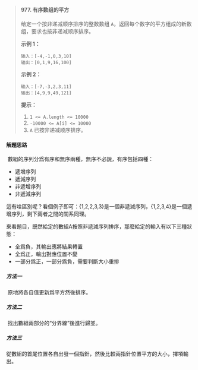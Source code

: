 > #### 977. 有序数组的平方
>
> 给定一个按非递减顺序排序的整数数组 `A`，返回每个数字的平方组成的新数组，要求也按非递减顺序排序。
>
>  
>
> **示例 1：**
>
> ```
> 输入：[-4,-1,0,3,10]
> 输出：[0,1,9,16,100]
> ```
>
> **示例 2：**
>
> ```
> 输入：[-7,-3,2,3,11]
> 输出：[4,9,9,49,121]
> ```
>
>  
>
> **提示：**
>
> 1. `1 <= A.length <= 10000`
> 2. `-10000 <= A[i] <= 10000`
> 3. `A` 已按非递减顺序排序。

#### 解題思路

​	數組的序列分爲有序和無序兩種，無序不必說，有序包括四種：

- 遞增序列
- 遞減序列
- 非遞增序列
- 非遞減序列

​	這有啥區別呢？看個例子即可：{1,2,2,3,3}是一個非遞減序列，{1,2,3,4}是一個遞增序列，剩下兩者之間的關系同理。

​	來看題目，既然給定的數組A按照非遞減序列排序，那麼給定的輸入有以下三種狀態：

- 全爲負，其輸出應將結果轉置
- 全爲正，輸出對應位置不變
- 一部分爲正，一部分爲負，需要判斷大小重排

##### 方法一

​	原地將各自值更新爲平方然後排序。

##### 方法二

​	找出數組兩部分的“分界線”後進行歸並。

##### 方法三

​	從數組的首尾位置各自出發一個指針，然後比較兩指針位置平方的大小，擇項輸出。